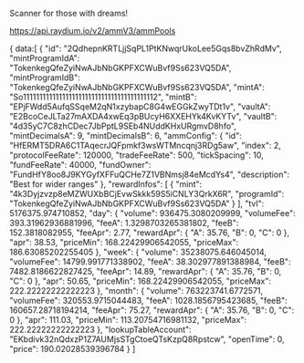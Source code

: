 Scanner for those with dreams!

https://api.raydium.io/v2/ammV3/ammPools

{
data:[
{
  "id": "2QdhepnKRTLjjSqPL1PtKNwqrUkoLee5Gqs8bvZhRdMv",
  "mintProgramIdA": "TokenkegQfeZyiNwAJbNbGKPFXCWuBvf9Ss623VQ5DA",
  "mintProgramIdB": "TokenkegQfeZyiNwAJbNbGKPFXCWuBvf9Ss623VQ5DA",
  "mintA": "So11111111111111111111111111111111111111112",
  "mintB": "EPjFWdd5AufqSSqeM2qN1xzybapC8G4wEGGkZwyTDt1v",
  "vaultA": "E2BcoCeJLTa27mAXDA4xwEq3pBUcyH6XXEHYk4KvKYTv",
  "vaultB": "4d35yC7C8zhCDec7JbPptL9SEb4NUddKHxURgmvD8hfo",
  "mintDecimalsA": 9,
  "mintDecimalsB": 6,
  "ammConfig": {
    "id": "HfERMT5DRA6C1TAqecrJQFpmkf3wsWTMncqnj3RDg5aw",
    "index": 2,
    "protocolFeeRate": 120000,
    "tradeFeeRate": 500,
    "tickSpacing": 10,
    "fundFeeRate": 40000,
    "fundOwner": "FundHfY8oo8J9KYGyfXFFuQCHe7Z1VBNmsj84eMcdYs4",
    "description": "Best for wider ranges"
  },
  "rewardInfos": [
    {
      "mint": "4k3Dyjzvzp8eMZWUXbBCjEvwSkkk59S5iCNLY3QrkX6R",
      "programId": "TokenkegQfeZyiNwAJbNbGKPFXCWuBvf9Ss623VQ5DA"
    }
  ],
  "tvl": 5176375.974710852,
  "day": {
    "volume": 936475.3080209999,
    "volumeFee": 393.31962936881996,
    "feeA": 1.3298703265381802,
    "feeB": 152.3818082955,
    "feeApr": 2.77,
    "rewardApr": {
      "A": 35.76,
      "B": 0,
      "C": 0
    },
    "apr": 38.53,
    "priceMin": 168.22429906542055,
    "priceMax": 186.63085202255405
  },
  "week": {
    "volume": 35238075.646045014,
    "volumeFee": 14799.991771338902,
    "feeA": 38.302977891388984,
    "feeB": 7482.8186622827425,
    "feeApr": 14.89,
    "rewardApr": {
      "A": 35.76,
      "B": 0,
      "C": 0
    },
    "apr": 50.65,
    "priceMin": 168.22429906542055,
    "priceMax": 222.22222222222223
  },
  "month": {
    "volume": 763223741.6772571,
    "volumeFee": 320553.9715044483,
    "feeA": 1028.1856795423685,
    "feeB": 160657.28718194214,
    "feeApr": 75.27,
    "rewardApr": {
      "A": 35.76,
      "B": 0,
      "C": 0
    },
    "apr": 111.03,
    "priceMin": 113.20754716981132,
    "priceMax": 222.22222222222223
  },
  "lookupTableAccount": "EKbdivk32nQdxzP1Z7AUMjsSTgCtoeQTsKzpQ8Rpstcw",
  "openTime": 0,
  "price": 190.02028539396784
}
]
